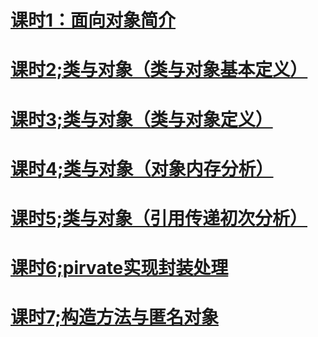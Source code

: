 # [课时1：面向对象简介](课时1)
# [课时2;类与对象（类与对象基本定义）](课时2)
# [课时3;类与对象（类与对象定义）](课时3)
# [课时4;类与对象（对象内存分析）](课时4)
# [课时5;类与对象（引用传递初次分析）](课时5)
# [课时6;pirvate实现封装处理](课时6)
# [课时7;构造方法与匿名对象](课时7)
